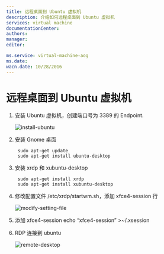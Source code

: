 ```yaml
---
title: 远程桌面到 Ubuntu 虚拟机
description: 介绍如何远程桌面到 Ubuntu 虚拟机
services: virtual machine
documentationCenter: 
authors: 
manager: 
editor: 

ms.service: virtual-machine-aog
ms.date: 
wacn.date: 10/28/2016
---
```


# 远程桌面到 Ubuntu 虚拟机 #

1. 安装 Ubuntu 虚拟机，创建端口号为 3389 的 Endpoint.

    ![install-ubuntu](./media/aog-virtual-machines-ubuntu-remote-desktop/install-ubuntu.png "install-ubuntu")

2. 安装 Gnome 桌面

        sudo apt-get update
        sudo apt-get install ubuntu-desktop

3. 安装 xrdp 和 xubuntu-desktop

        sudo apt-get install xrdp
        sudo apt-get install xubuntu-desktop

4. 修改配置文件 /etc/xrdp/startwm.sh，添加 xfce4-session 行

    ![modify-setting-file](./media/aog-virtual-machines-ubuntu-remote-desktop/modify-setting-file.png "modify-setting-file")

5. 添加 xfce4-session
        echo “xfce4-session” >~/.xsession

6. RDP 连接到 ubuntu

    ![remote-desktop](./media/aog-virtual-machines-ubuntu-remote-desktop/remote-desktop.png "remote-desktop")